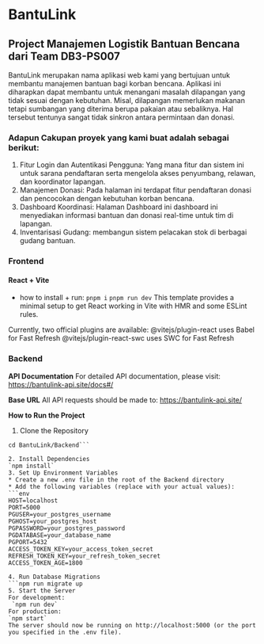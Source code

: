 # BantuLink
## Project Manajemen Logistik Bantuan Bencana dari Team DB3-PS007
BantuLink merupakan nama aplikasi web kami yang bertujuan untuk membantu manajemen bantuan bagi korban bencana. Aplikasi ini diharapkan dapat membantu untuk menangani masalah dilapangan yang tidak sesuai dengan kebutuhan. Misal, dilapangan memerlukan makanan tetapi sumbangan yang diterima berupa pakaian atau sebaliknya. Hal tersebut tentunya sangat tidak sinkron antara permintaan dan donasi. 
### Adapun Cakupan proyek yang kami buat adalah sebagai berikut:
1. Fitur Login dan Autentikasi Pengguna: Yang mana fitur dan sistem ini untuk sarana pendaftaran serta mengelola akses penyumbang, relawan, dan koordinator lapangan.
2. Manajemen Donasi: Pada halaman ini terdapat fitur pendaftaran donasi dan pencocokan dengan kebutuhan korban bencana.
4. Dashboard Koordinasi: Halaman Dashboard ini dashboard ini menyediakan informasi bantuan dan donasi real-time untuk tim di lapangan.
5. Inventarisasi Gudang: membangun sistem pelacakan stok di berbagai gudang bantuan.

### Frontend
#### React + Vite
- how to install + run:
`pnpm i`
`pnpm run dev`
This template provides a minimal setup to get React working in Vite with HMR and some ESLint rules.

Currently, two official plugins are available:
@vitejs/plugin-react uses Babel for Fast Refresh
@vitejs/plugin-react-swc uses SWC for Fast Refresh

### Backend
**API Documentation**
For detailed API documentation, please visit: https://bantulink-api.site/docs#/

**Base URL**
All API requests should be made to: https://bantulink-api.site/

**How to Run the Project**
1. Clone the Repository
  ```git clone https://github.com/your-username/BantuLink.git
cd BantuLink/Backend```

2. Install Dependencies
  `npm install`
3. Set Up Environment Variables
* Create a new .env file in the root of the Backend directory
* Add the following variables (replace with your actual values):
```env
HOST=localhost
PORT=5000
PGUSER=your_postgres_username
PGHOST=your_postgres_host
PGPASSWORD=your_postgres_password
PGDATABASE=your_database_name
PGPORT=5432
ACCESS_TOKEN_KEY=your_access_token_secret
REFRESH_TOKEN_KEY=your_refresh_token_secret
ACCESS_TOKEN_AGE=1800

4. Run Database Migrations
  ```npm run migrate up
5. Start the Server
  For development:
   `npm run dev`
  For production:
  `npm start`
  The server should now be running on http://localhost:5000 (or the port you specified in the .env file).
